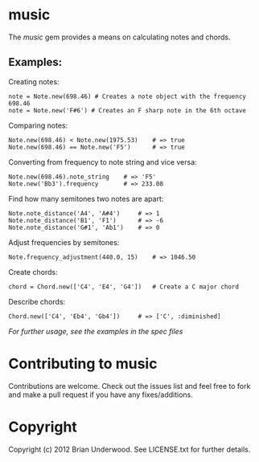 music
=====

The *music* gem provides a means on calculating notes and chords.

Examples:
---------

Creating notes:

    note = Note.new(698.46) # Creates a note object with the frequency 698.46
    note = Note.new('F#6') # Creates an F sharp note in the 6th octave

Comparing notes:

    Note.new(698.46) < Note.new(1975.53)    # => true
    Note.new(698.46) == Note.new('F5')      # => true

Converting from frequency to note string and vice versa:

    Note.new(698.46).note_string    # => 'F5'
    Note.new('Bb3').frequency       # => 233.08

Find how many semitones two notes are apart:

    Note.note_distance('A4', 'A#4')     # => 1
    Note.note_distance('B1', 'F1')      # => -6
    Note.note_distance('G#1', 'Ab1')    # => 0

Adjust frequencies by semitones:

    Note.frequency_adjustment(440.0, 15)    # => 1046.50

Create chords:

    chord = Chord.new(['C4', 'E4', 'G4'])   # Create a C major chord

Describe chords:

    Chord.new(['C4', 'Eb4', 'Gb4'])     # => ['C', :diminished]

*For further usage, see the examples in the spec files*

Contributing to music
=====================

Contributions are welcome.  Check out the issues list and feel free to fork and make a pull request if you have any fixes/additions.

Copyright
=========

Copyright (c) 2012 Brian Underwood. See LICENSE.txt for
further details.

